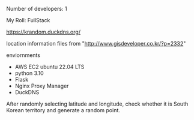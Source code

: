Number of developers: 1

My Roll: FullStack

https://krandom.duckdns.org/

location information files from "http://www.gisdeveloper.co.kr/?p=2332"

enviornments
- AWS EC2 ubuntu 22.04 LTS
- python 3.10
- Flask
- Nginx Proxy Manager
- DuckDNS


After randomly selecting latitude and longitude, check whether it is South Korean territory and generate a random point.
